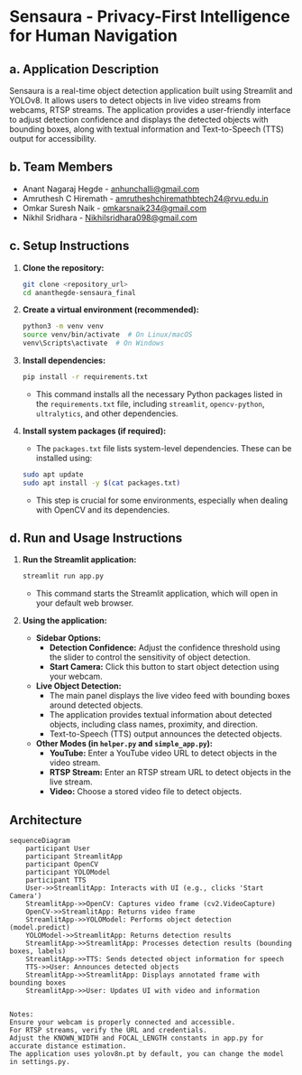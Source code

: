 # Sensaura - Privacy-First Intelligence for Human Navigation

## a. Application Description

Sensaura is a real-time object detection application built using Streamlit and YOLOv8. It allows users to detect objects in live video streams from webcams, RTSP streams. The application provides a user-friendly interface to adjust detection confidence and displays the detected objects with bounding boxes, along with textual information and Text-to-Speech (TTS) output for accessibility.

## b. Team Members

*   Anant Nagaraj Hegde - anhunchalli@gmail.com
*   Amruthesh C Hiremath - amrutheshchiremathbtech24@rvu.edu.in
*   Omkar Suresh Naik - omkarsnaik234@gmail.com
*   Nikhil Sridhara - Nikhilsridhara098@gmail.com

## c. Setup Instructions

1.  **Clone the repository:**

    ```bash
    git clone <repository_url>
    cd ananthegde-sensaura_final
    ```

2.  **Create a virtual environment (recommended):**

    ```bash
    python3 -m venv venv
    source venv/bin/activate  # On Linux/macOS
    venv\Scripts\activate  # On Windows
    ```

3.  **Install dependencies:**

    ```bash
    pip install -r requirements.txt
    ```

    *   This command installs all the necessary Python packages listed in the `requirements.txt` file, including `streamlit`, `opencv-python`, `ultralytics`, and other dependencies.

4.  **Install system packages (if required):**

    *   The `packages.txt` file lists system-level dependencies. These can be installed using:

    ```bash
    sudo apt update
    sudo apt install -y $(cat packages.txt)
    ```

    *   This step is crucial for some environments, especially when dealing with OpenCV and its dependencies.

## d. Run and Usage Instructions

1.  **Run the Streamlit application:**

    ```bash
    streamlit run app.py
    ```

    *   This command starts the Streamlit application, which will open in your default web browser.

2.  **Using the application:**

    *   **Sidebar Options:**
        *   **Detection Confidence:** Adjust the confidence threshold using the slider to control the sensitivity of object detection.
        *   **Start Camera:** Click this button to start object detection using your webcam.
    *   **Live Object Detection:**
        *   The main panel displays the live video feed with bounding boxes around detected objects.
        *   The application provides textual information about detected objects, including class names, proximity, and direction.
        *   Text-to-Speech (TTS) output announces the detected objects.
    *   **Other Modes (in `helper.py` and `simple_app.py`):**
        *   **YouTube:** Enter a YouTube video URL to detect objects in the video stream.
        *   **RTSP Stream:** Enter an RTSP stream URL to detect objects in the live stream.
        *   **Video:** Choose a stored video file to detect objects.

## Architecture

```mermaid
sequenceDiagram
    participant User
    participant StreamlitApp
    participant OpenCV
    participant YOLOModel
    participant TTS
    User->>StreamlitApp: Interacts with UI (e.g., clicks 'Start Camera')
    StreamlitApp->>OpenCV: Captures video frame (cv2.VideoCapture)
    OpenCV->>StreamlitApp: Returns video frame
    StreamlitApp->>YOLOModel: Performs object detection (model.predict)
    YOLOModel->>StreamlitApp: Returns detection results
    StreamlitApp->>StreamlitApp: Processes detection results (bounding boxes, labels)
    StreamlitApp->>TTS: Sends detected object information for speech
    TTS->>User: Announces detected objects
    StreamlitApp->>StreamlitApp: Displays annotated frame with bounding boxes
    StreamlitApp->>User: Updates UI with video and information


Notes:
Ensure your webcam is properly connected and accessible.
For RTSP streams, verify the URL and credentials.
Adjust the KNOWN_WIDTH and FOCAL_LENGTH constants in app.py for accurate distance estimation.
The application uses yolov8n.pt by default, you can change the model in settings.py.
